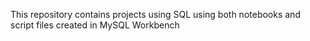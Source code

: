 This repository contains projects using SQL using both notebooks and script files created in MySQL Workbench
